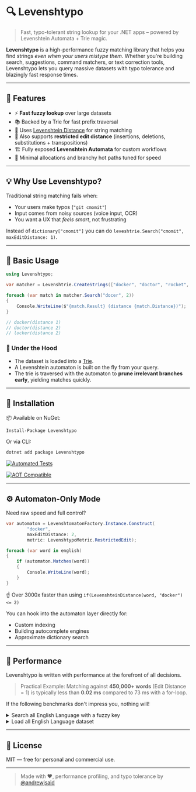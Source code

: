 ﻿# 🔍 Levenshtypo

> Fast, typo-tolerant string lookup for your .NET apps – powered by Levenshtein Automata + Trie magic.

**Levenshtypo** is a high-performance fuzzy matching library that helps you find strings _even when your users mistype them_. Whether you're building search, suggestions, command matchers, or text correction tools, Levenshtypo lets you query massive datasets with typo tolerance and blazingly fast response times.

---

## 🚀 Features

- ⚡️ **Fast fuzzy lookup** over large datasets
- 📚 Backed by a Trie for fast prefix traversal
- 🧠 Uses [Levenshtein Distance](https://en.wikipedia.org/wiki/Levenshtein_distance) for string matching
- 🎯 Also supports **restricted edit distance** (insertions, deletions, substitutions + transpositions)
- 🏗️ Fully exposed **Levenshtein Automata** for custom workflows
- 🧪 Minimal allocations and branchy hot paths tuned for speed

---

## 💡 Why Use Levenshtypo?

Traditional string matching fails when:

- Your users make typos (`"git cmomit"`)
- Input comes from noisy sources (voice input, OCR)
- You want a UX that _feels smart_, not frustrating

Instead of `dictionary["cmomit"]` you can do `leveshtrie.Search("cmomit", maxEditDistance: 1)`.

---

## 🧪 Basic Usage

```csharp
using Levenshtypo;

var matcher = Levenshtrie.CreateStrings(["docker", "doctor", "rocket", "locker"]);

foreach (var match in matcher.Search("docer", 2))
{
    Console.WriteLine($"{match.Result} (distance {match.Distance})");
}

// docker(distance 1)
// doctor(distance 2)
// locker(distance 2)
```

### 🧠 Under the Hood

- The dataset is loaded into a [Trie](https://en.wikipedia.org/wiki/Trie).
- A Levenshtein automaton is built on the fly from your query.
- The trie is traversed with the automaton to **prune irrelevant branches early**, yielding matches quickly.

---

## 🔨 Installation

📦 Available on NuGet:

```
Install-Package Levenshtypo
```

Or via CLI:

```bash
dotnet add package Levenshtypo
```

[![Automated Tests](https://github.com/andrewjsaid/levenshtypo/actions/workflows/tests.yml/badge.svg)](https://github.com/andrewjsaid/levenshtypo/actions/workflows/tests.yml)

[![AOT Compatible](https://github.com/andrewjsaid/levenshtypo/actions/workflows/aot.yml/badge.svg)](https://github.com/andrewjsaid/levenshtypo/actions/workflows/aot.yml)

---

## ⚙️ Automaton-Only Mode

Need raw speed and full control?

```csharp
var automaton = LevenshtomatonFactory.Instance.Construct(
        "docker",
        maxEditDistance: 2,
        metric: LevenshtypoMetric.RestrictedEdit);

foreach (var word in english)
{
    if (automaton.Matches(word))
    {
        Console.WriteLine(word);
    }
}
```

☝️ Over 3000x faster than using `if(LevenshteinDistance(word, "docker") <= 2)`

You can hook into the automaton layer directly for:

- Custom indexing
- Building autocomplete engines
- Approximate dictionary search

---

## 🧠 Performance

Levenshtypo is written with performance at the forefront of all decisions.

> Practical Example: Matching against **450,000+ words** (Edit Distance = 1) is typically less than **0.02 ms** compared to 73 ms with a for-loop.

If the following benchmarks don't impress you, nothing will!

<details>
<summary>Search all English Language with a fuzzy key</summary>

- **Naive**: Compute Levenshtein Distance against all words.
- **Levenshtypo_All**: This library, with all results buffered into an array.
- **Levenshtypo_Lazy**: This library, with lazy evaluation (`IEnumerable`).
- **Levenshtypo_Any**: This library, with lazy evaluation (`IEnumerable`), stopping at the first result.
- **Dictionary**: .NET Dictionary which only works for distance of 0.

| Method                     |              Mean | Allocated |
| -------------------------- | ----------------: | --------: |
| Distance0_Levenshtypo_All  |        361.444 ns |     240 B |
| Distance0_Levenshtypo_Lazy |        975.169 ns |     480 B |
| Distance0_Levenshtypo_Any  |        614.947 ns |     480 B |
| Distance0_Dictionary       |          9.128 ns |         - |
| Distance0_Naive            |    813,419.616 ns |      89 B |
| Distance1_Levenshtypo_All  |     19,008.096 ns |     536 B |
| Distance1_Levenshtypo_Lazy |     38,615.868 ns |     480 B |
| Distance1_Levenshtypo_Any  |     25,805.258 ns |     480 B |
| Distance1_Naive            | 73,459,775.661 ns |     193 B |
| Distance2_Levenshtypo_All  |    276,157.020 ns |    2600 B |
| Distance2_Levenshtypo_Lazy |    440,689.397 ns |     480 B |
| Distance2_Levenshtypo_Any  |    215,542.244 ns |     480 B |
| Distance2_Naive            | 68,999,745.833 ns |     700 B |
| Distance3_Levenshtypo_All  |  1,617,282.340 ns |   25985 B |
| Distance3_Levenshtypo_Lazy |  2,452,026.901 ns |    1123 B |
| Distance3_Levenshtypo_Any  |    231,972.804 ns |     584 B |
| Distance3_Naive            | 71,845,738.624 ns |    4369 B |

</details>

<details>
<summary>Load all English Language dataset</summary>

- **Levenshtypo**: This library.
- **Dictionary**: .NET Dictionary for comparison.

| Method              |          Mean |    Allocated |
| ------------------- | ------------: | -----------: |
| English_Dictionary  |  31,755.45 μs |  35524.19 KB |
| English_Levenshtypo | 142,010.47 μs | 145145.15 KB |

</details>

---

## 📖 License

MIT — free for personal and commercial use.

---

> Made with ❤️, performance profiling, and typo tolerance by [@andrewjsaid](https://github.com/andrewjsaid)
